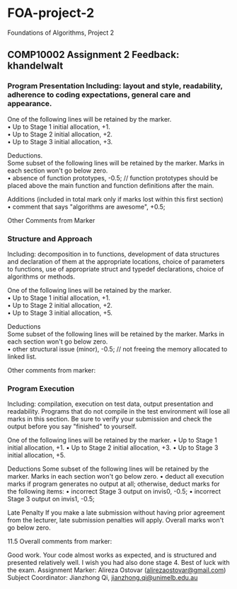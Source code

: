 # FOA-project-2
Foundations of Algorithms, Project 2

## COMP10002 Assignment 2 Feedback: khandelwalt

### Program Presentation Including: layout and style, readability, adherence to coding expectations, general care and appearance.
One of the following lines will be retained by the marker.  
•	Up to Stage 1 initial allocation, +1.  
•	Up to Stage 2 initial allocation, +2.  
•	Up to Stage 3 initial allocation, +3.  

Deductions.  
Some subset of the following lines will be retained by the marker. Marks in each section won&apos;t go below zero.  
•	absence of function prototypes, -0.5; // function prototypes should be placed above the main function and function definitions after the main. 

Additions (included in total mark only if marks lost within this first section)  
•	comment that says "algorithms are awesome", +0.5;  

Other Comments from Marker  

### Structure and Approach  
Including: decomposition in to functions, development of data structures and declaration of them at the appropriate locations, choice of parameters to functions, use of appropriate struct and typedef declarations, choice of algorithms or methods.  

One of the following lines will be retained by the marker.  
•	Up to Stage 1 initial allocation, +1.  
•	Up to Stage 2 initial allocation, +2.  
•	Up to Stage 3 initial allocation, +5.  

Deductions  
Some subset of the following lines will be retained by the marker. Marks in each section won&apos;t go below zero.  
•	other structural issue (minor), -0.5; // not freeing the memory allocated to linked list. 

Other comments from marker:  

### Program Execution  
Including: compilation, execution on test data, output presentation and readability.
Programs that do not compile in the test environment will lose all marks in this section. Be sure to verify your submission and check the output before you say "finished" to yourself.

One of the following lines will be retained by the marker.
•	Up to Stage 1 initial allocation, +1.
•	Up to Stage 2 initial allocation, +3.
•	Up to Stage 3 initial allocation, +5.

Deductions
Some subset of the following lines will be retained by the marker. Marks in each section won&apos;t go below zero.
•	deduct all execution marks if program generates no output at all; otherwise, deduct marks for the following items:
•	incorrect Stage 3 output on invis0, -0.5;
•	incorrect Stage 3 output on invis1, -0.5;

Late Penalty If you make a late submission without having prior agreement from the lecturer, late submission penalties will apply. Overall marks won&apos;t go below zero.

11.5 Overall comments from marker:

Good work. Your code almost works as expected, and is structured and presented relatively well. I wish you had also done stage 4. Best of luck with the exam.
Assignment Marker: Alireza Ostovar (alirezaostovar@gmail.com)
Subject Coordinator: Jianzhong Qi, jianzhong.qi@unimelb.edu.au

